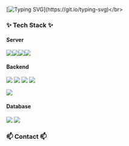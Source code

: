 [![Typing SVG](https://readme-typing-svg.demolab.com?font=Fira+Code&pause=1000&random=false&width=435&lines=Welcome+to+Jeonjepi's+Github!)](https://git.io/typing-svg)</br>

<h3 align="left">✨ Tech Stack ✨</h3>
<h4 align="left">Server</h4>

  <p>
<img src="https://img.shields.io/badge/Amazon%20EC2-FF9900?style=for-the-badge&logo=Amazon%20EC2&logoColor=white"><img src="https://img.shields.io/badge/Amazon%20S3-569A31?style=for-the-badge&logo=Amazon%20S3&logoColor=white"><img src="https://img.shields.io/badge/Amazon%20RDS-527FFF?style=for-the-badge&logo=Amazon%20RDS&logoColor=white"><img src="https://img.shields.io/badge/Docker-2496ED?style=for-the-badge&logo=Docker&logoColor=white">
  </p>
  
<h4 align="left">Backend</h4>

  <p>
<img src="https://img.shields.io/badge/javascript-F7DF1E?style=for-the-badge&logo=javascript&logoColor=white">
<img src="https://img.shields.io/badge/Node.js-339933?style=for-the-badge&logo=Node.js&logoColor=white">
    <img src="https://img.shields.io/badge/NestJS-000000?style=for-the-badge&logo=NestJS&logoColor=red">

<img src="https://img.shields.io/badge/express-000000?style=for-the-badge&logo=express&logoColor=white">
      </p>
      <img src="https://img.shields.io/badge/java-007396?style=flat-square&logo=java&logoColor=white"/>
<h4 align="left">Database</h4>
  <p>

<img src="https://img.shields.io/badge/MySQL-4479A1?style=for-the-badge&logo=MySQL&logoColor=white">
<img src="https://img.shields.io/badge/ORACLE-F80000?style=for-the-badge&logo=oracle&logoColor=white"/>
      </p>

<h3 align="left">📫 Contact 📫</h3>

